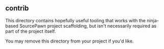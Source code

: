 ## contrib

This directory contains hopefully useful tooling that works with the ninja-based SourcePawn
project scaffolding, but isn't necessarily required as part of the project itself.

You may remove this directory from your project if you'd like.
